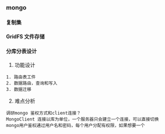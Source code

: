 ### mongo 

#### 

#### 复制集
#### GridFS 文件存储
#### 分库分表设计
1. 功能设计
```
1. 路由表工件
2. 数据路由，查询和写入
3. 数据迁移

```
2. 难点分析
```
调研mongo 鉴权方式和client连接？
MongoClient 连接以库为单位，一个服务器只会建立一个连接，可以直接切换
mongo用户鉴权通过用户名和密码，每个用户分配有权限，如果想要一个

```
